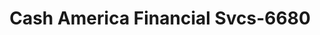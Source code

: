 ---
f_zip-code: 91321
f_state-code: CA
title: Cash America Financial Svcs-6680
f_phone: 661-254-8111
f_city-only: Santa Clarita
f_address: 24136 Lyons Ave Santa Clarita
f_location-unique-id: '6680'
slug: cash-america-financial-svcs-6680
updated-on: '2024-05-30T13:46:58.046Z'
created-on: '2024-05-30T13:36:59.803Z'
published-on: '2024-05-30T13:54:32.469Z'
f_city-state: cms/city/santa-clarita-ca.md
f_company: cms/company/cash-america-financial-svcs.md
f_state: cms/state/california.md
layout: '[payday-loan].html'
tags: payday-loan
---